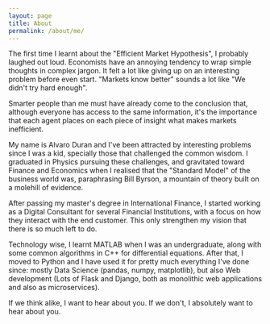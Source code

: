 ```yaml
---
layout: page
title: About
permalink: /about/me/
---
```


The first time I learnt about the "Efficient Market Hypothesis", I probably laughed out loud. Economists have an annoying tendency to wrap simple thoughts in complex jargon. It felt a lot like giving up on an interesting problem before even start. "Markets know better" sounds a lot like "We didn't try hard enough".

Smarter people than me must have already come to the conclusion that, although everyone has access to the same information, it's  the importance that each agent places on each piece of insight what makes markets inefficient.

My name is Alvaro Duran and I've been attracted by interesting problems since I was a kid, specially those that challenged the common wisdom. I graduated in Physics pursuing these challenges, and gravitated toward Finance and Economics when I realised that the "Standard Model" of the business world was, paraphrasing Bill Byrson, a mountain of theory built on a molehill of evidence.

After passing my master's degree in International Finance, I started working as a Digital Consultant for several Financial Institutions, with a focus on how they interact with the end customer. This only strengthen my vision that there is so much left to do.

Technology wise, I learnt MATLAB when I was an undergraduate, along with some common algorithms in C++ for differential equations. After that, I moved to Python and I have used it for pretty much everything I've done since: mostly Data Science (pandas, numpy, matplotlib), but also Web development (Lots of Flask and Django, both as monolithic web applications and also as microservices).

If we think alike, I want to hear about you. If we don't, I absolutely want to hear about you.
